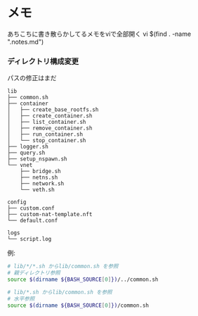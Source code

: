 # メモ

あちこちに書き散らかしてるメモをviで全部開く
vi $(find . -name ".notes.md")

### ディレクトリ構成変更
パスの修正はまだ
```
lib
├── common.sh
├── container
│   ├── create_base_rootfs.sh
│   ├── create_container.sh
│   ├── list_container.sh
│   ├── remove_container.sh
│   ├── run_container.sh
│   └── stop_container.sh
├── logger.sh
├── query.sh
├── setup_nspawn.sh
└── vnet
    ├── bridge.sh
    ├── netns.sh
    ├── network.sh
    └── veth.sh

config
├── custom.conf
├── custom-nat-template.nft
└── default.conf

logs
└── script.log
```

例:
```sh
# lib/*/*.sh からlib/common.sh を参照
# 親ディレクトリ参照
source $(dirname ${BASH_SOURCE[0]})/../common.sh

# lib/*.sh からlib/common.sh を参照
# 水平参照
source $(dirname ${BASH_SOURCE[0]})/common.sh
```

